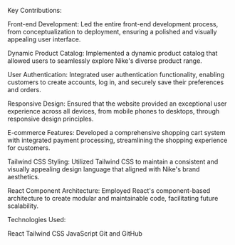 Key Contributions:

Front-end Development: Led the entire front-end development process, from conceptualization to deployment, ensuring a polished and visually appealing user interface.

Dynamic Product Catalog: Implemented a dynamic product catalog that allowed users to seamlessly explore Nike's diverse product range.

User Authentication: Integrated user authentication functionality, enabling customers to create accounts, log in, and securely save their preferences and orders.

Responsive Design: Ensured that the website provided an exceptional user experience across all devices, from mobile phones to desktops, through responsive design principles.

E-commerce Features: Developed a comprehensive shopping cart system with integrated payment processing, streamlining the shopping experience for customers.

Tailwind CSS Styling: Utilized Tailwind CSS to maintain a consistent and visually appealing design language that aligned with Nike's brand aesthetics.

React Component Architecture: Employed React's component-based architecture to create modular and maintainable code, facilitating future scalability.

Technologies Used:

React
Tailwind CSS
JavaScript
Git and GitHub
